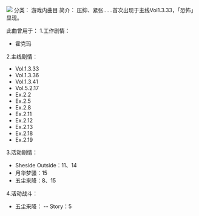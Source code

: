 ![](//static.kivo.wiki/images/music/cover/TuUaIzCeIgGBv0jKilBJJ53MFqC4ww19.jpg)
分类： 游戏内曲目
简介：
压抑、紧张……首次出现于主线Vol1.3.33，「恐怖」显现。

此曲曾用于：
1.工作剧情：
 - 霍克玛

2.主线剧情：
 - Vol.1.3.33
 - Vol.1.3.36
 - Vol.1.3.41
 - Vol.5.2.17
 - Ex.2.2
 - Ex.2.5
 - Ex.2.8
 - Ex.2.11
 - Ex.2.12
 - Ex.2.13
 - Ex.2.18
 - Ex.2.19

3.活动剧情：
 - Sheside Outside：11、14
 - 月华梦骚：15
 - 五尘来降：8、15

4.活动战斗：
 - 五尘来降：
 -- Story：5

